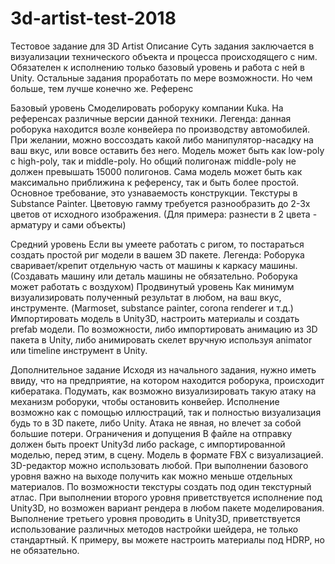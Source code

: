 # 3d-artist-test-2018
Тестовое задание для 3D Artist
Описание
Суть задания заключается в визуализации технического объекта и процесса происходящего с ним.
Обязателен к исполнению только базовый уровень и работа с ней в Unity. Остальные задания проработать по мере возможности. Но чем больше, тем лучше конечно же.
Референс


 
Базовый уровень
Смоделировать роборуку компании Kuka. На референсах различные версии данной техники. Легенда: данная роборука находится возле конвейера по производству автомобилей. При желании, можно воссоздать какой либо манипулятор-насадку на ваш вкус, или вовсе оставить без него.
Модель может быть как low-poly с high-poly, так и middle-poly. Но общий полигонаж middle-poly не должен превышать 15000 полигонов. Сама модель может быть как максимально приближина к референсу, так и быть более простой. Основное требование, это узнаваемость конструкции.
Текстуры в Substance Painter. Цветовую гамму требуется разнообразить до 2-3х цветов от исходного изображения. (Для примера: разнести в 2 цвета - арматуру и сами объекты)

Средний уровень
Если вы умеете работать с ригом, то постараться создать простой риг модели в вашем 3D пакете.
Легенда: Роборука сваривает/крепит отдельную часть от машины к каркасу машины. (Создавать машину или деталь машины не обязательно. Роборука может работать с воздухом)
Продвинутый уровень
Как минимум визуализировать полученный результат в любом, на ваш вкус, инструменте. (Marmoset, substance painter, corona renderer и т.д.)
Импортировать модель в Unity3D, настроить материалы и создать prefab модели.
По возможности, либо импортировать анимацию из 3D пакета в Unity, либо анимировать скелет вручную используя animator или timeline инструмент в Unity.
 
Дополнительное задание
Исходя из начального задания, нужно иметь ввиду, что на предприятие, на котором находится роборука, происходит кибератака. Подумать, как возможно визуализировать такую атаку на механизм роборуки, чтобы остановить конвейер.
Исполнение возможно как с помощью иллюстраций, так и полностью визуализация будь то в 3D пакете, либо Unity.
Атака не явная, но влечет за собой большие потери.
Ограничения и допущения
В файле на отправку должен быть проект Unity3d либо package, с импортированной моделью, перед этим, в сцену. Модель в формате FBX c визуализацией.
3D-редактор можно использовать любой.
При выполнении базового уровня важно на выходе получить как можно меньше отдельных материалов. По возможности текстуры создать под один текстурный атлас.
При выполнении второго уровня приветствуется исполнение под Unity3D, но возможен вариант рендера в любом пакете моделирования.
Выполнение третьего уровня проводить в Unity3D, приветствуется использование различных методов настройки шейдера, не только стандартный. К примеру, вы можете настроить материалы под HDRP, но не обязательно.


